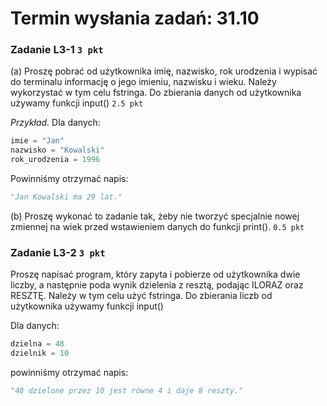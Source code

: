 # Termin wysłania zadań: 31.10


### Zadanie L3-1 `3 pkt`

(a) Proszę pobrać od użytkownika imię, nazwisko, rok urodzenia i wypisać do terminalu informację o jego imieniu, nazwisku i wieku. Należy wykorzystać w tym celu fstringa. Do zbierania danych od użytkownika używamy funkcji input() `2.5 pkt`

*Przykład.* Dla danych:
```py
imie = "Jan"
nazwisko = "Kowalski"
rok_urodzenia = 1996
```

Powinniśmy otrzymać napis:
```py
"Jan Kowalski ma 29 lat."
```

(b) Proszę wykonać to zadanie tak, żeby nie tworzyć specjalnie nowej zmiennej na wiek przed wstawieniem danych do funkcji print(). `0.5 pkt`


### Zadanie L3-2 `3 pkt`

Proszę napisać program, który zapyta i pobierze od użytkownika dwie liczby, a następnie poda wynik dzielenia z resztą, podając ILORAZ oraz RESZTĘ. Należy w tym celu użyć fstringa. Do zbierania liczb od użytkownika używamy funkcji input()

Dla danych:
```py
dzielna = 48
dzielnik = 10
```
powinniśmy otrzymać napis:
```py
"48 dzielone przez 10 jest równe 4 i daje 8 reszty."
```
